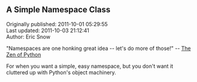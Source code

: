 ## A Simple Namespace Class  
Originally published: 2011-10-01 05:29:55  
Last updated: 2011-10-03 21:12:41  
Author: Eric Snow  
  
"Namespaces are one honking great idea -- let's do more of those!" -- [The Zen of Python](http://www.python.org/dev/peps/pep-0020/)

For when you want a simple, easy namespace, but you don't want it cluttered up with Python's object machinery.